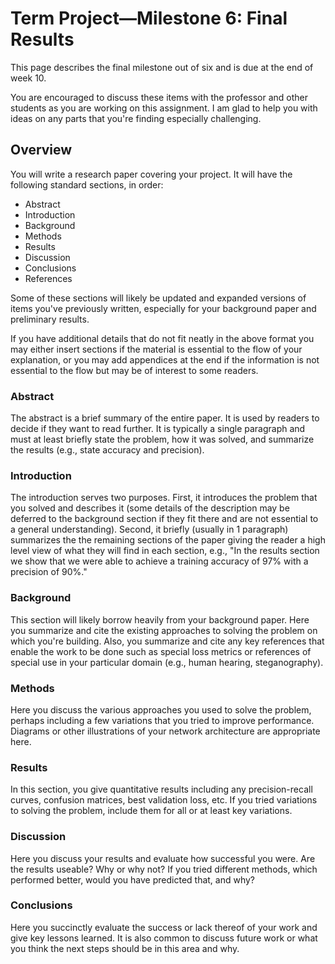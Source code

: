 # Term Project—Milestone 6: Final Results

This page describes the final milestone out of six and is due at the end of week 10.

You are encouraged to discuss these items with the professor and other students as you are working on this assignment. I am glad to help you with ideas on any parts that you're finding especially challenging.

## Overview

You will write a research paper covering your project. It will have the following standard sections, in order:
* Abstract
* Introduction
* Background
* Methods
* Results
* Discussion
* Conclusions
* References

Some of these sections will likely be updated and expanded versions of items you've previously written, especially for your background paper and preliminary results.

If you have additional details that do not fit neatly in the above format you may either insert sections if the material is essential to the flow of your explanation, or you may add appendices at the end if the information is not essential to the flow but may be of interest to some readers.

### Abstract

The abstract is a brief summary of the entire paper. It is used by readers to decide if they want to read further. It is typically a single paragraph and must at least briefly state the problem, how it was solved, and summarize the results (e.g., state accuracy and precision).

### Introduction

The introduction serves two purposes. First, it introduces the problem that you solved and describes it (some details of the description may be deferred to the background section if they fit there and are not essential to a general understanding). Second, it briefly (usually in 1 paragraph) summarizes the the remaining sections of the paper giving the reader a high level view of what they will find in each section, e.g., "In the results section we show that we were able to achieve a training accuracy of 97% with a precision of 90%."

### Background

This section will likely borrow heavily from your background paper. Here you summarize and cite the existing approaches to solving the problem on which you're building. Also, you summarize and cite any key references that enable the work to be done such as special loss metrics or references of special use in your particular domain (e.g., human hearing, steganography).

### Methods

Here you discuss the various approaches you used to solve the problem, perhaps including a few variations that you tried to improve performance. Diagrams or other illustrations of your network architecture are appropriate here.

### Results

In this section, you give quantitative results including any precision-recall curves, confusion matrices, best validation loss, etc. If you tried variations to solving the problem, include them for all or at least key variations.

### Discussion

Here you discuss your results and evaluate how successful you were. Are the results useable? Why or why not? If you tried different methods, which performed better, would you have predicted that, and why?

### Conclusions

Here you succinctly evaluate the success or lack thereof of your work and give key lessons learned. It is also common to discuss future work or what you think the next steps should be in this area and why.
